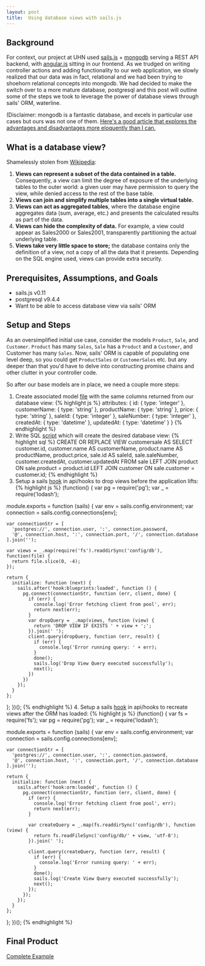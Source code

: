 ```yaml
---
layout: post
title:  Using database views with sails.js
---
```


## Background
For context, our project at UHN used [sails.js](http://sailsjs.org/) + [mongodb](https://www.mongodb.com/) serving a REST API backend, with [angular.js](angularjs.org) sitting in our frontend.  As we trudged on writing controller actions and adding functionality to our web application, we slowly realized that our data was in fact, relational and we had been trying to shoehorn relational concepts into mongodb.  We had decided to make the switch over to a more mature database, postgresql and this post will outline some of the steps we took to leverage the power of database views through sails' ORM, waterline.

(Disclaimer: mongodb is a fantastic database, and excels in particular use cases but ours was not one of them.  [Here's a good article that explores the advantages and disadvantages more eloquently than I can.](http://www.sarahmei.com/blog/2013/11/11/why-you-should-never-use-mongodb/)

## What is a database view?
Shamelessly stolen from [Wikipedia](https://en.wikipedia.org/wiki/View_(SQL)):

1. **Views can represent a subset of the data contained in a table.** Consequently, a view can limit the degree of exposure of the underlying tables to the outer world: a given user may have permission to query the view, while denied access to the rest of the base table.
2. **Views can join and simplify multiple tables into a single virtual table.**
3. **Views can act as aggregated tables**, where the database engine aggregates data (sum, average, etc.) and presents the calculated results as part of the data.
4. **Views can hide the complexity of data.** For example, a view could appear as Sales2000 or Sales2001, transparently partitioning the actual underlying table.
5. **Views take very little space to store;** the database contains only the definition of a view, not a copy of all the data that it presents.
Depending on the SQL engine used, views can provide extra security.

## Prerequisites, Assumptions, and Goals
- sails.js v0.11
- postgresql v9.4.4
- Want to be able to access database view via sails' ORM

## Setup and Steps
As an oversimplified initial use case, consider the models `Product`, `Sale`, and `Customer`.  `Product` has many `Sales`, `Sale` has a `Product` and a `Customer`, and Customer has many `Sales`.  Now, sails' ORM is capable of populating one level deep, so you could get `ProductSales` or `CustomerSales` etc. but any deeper than that you'd have to delve into constructing promise chains and other clutter in your controller code.

So after our base models are in place, we need a couple more steps:

1. Create associated model [file](https://github.com/uhndev/sails-views-example/blob/master/api/models/customersale.js) with the same columns returned from our database view:
{% highlight js %}
attributes: {
	id:           { type: 'integer' },
	customerName: { type: 'string' },
	productName:  { type: 'string' },
	price:        { type: 'string' },
	saleId:       { type: 'integer' },
	saleNumber:   { type: 'integer' },
	createdAt:    { type: 'datetime' },
	updatedAt:    { type: 'datetime' }
}
{% endhighlight %}
2. Write SQL [script](https://github.com/uhndev/sails-views-example/blob/master/config/db/customersale.sql) which will create the desired database view:
{% highlight sql %}
CREATE OR REPLACE VIEW customersale AS
 SELECT customer.id,
		customer.name AS customerName,
		product.name AS productName,
		product.price,
		sale.id AS saleId,
		sale.saleNumber,
		customer.createdAt,
		customer.updatedAt
	 FROM sale
		 LEFT JOIN product ON sale.product = product.id
		 LEFT JOIN customer ON sale.customer = customer.id;
{% endhighlight %}
3. Setup a sails [hook](https://github.com/uhndev/sails-views-example/blob/master/api/hooks/sails-drop-views.js) in api/hooks to drop views before the application lifts:
{% highlight js %}
(function() {
  var pg = require('pg');
  var _ = require('lodash');

  module.exports = function (sails) {
    var env = sails.config.environment;
    var connection = sails.config.connections[env];

    var connectionStr = [
      'postgres://', connection.user, ':', connection.password,
      '@', connection.host, ':', connection.port, '/', connection.database
    ].join('');

    var views = _.map(require('fs').readdirSync('config/db'), function(file) {
      return file.slice(0, -4);
    });

    return {
      initialize: function (next) {
        sails.after('hook:blueprints:loaded', function () {
          pg.connect(connectionStr, function (err, client, done) {
            if (err) {
              console.log('Error fetching client from pool', err);
              return next(err);
            }
            var dropQuery = _.map(views, function (view) {
              return 'DROP VIEW IF EXISTS ' + view + ';';
            }).join(' ');
            client.query(dropQuery, function (err, result) {
              if (err) {
                console.log('Error running query: ' + err);
              }
              done();
              sails.log('Drop View Query executed successfully');
              next();
            })
          })
        });
      }
    };
  };
})();
{% endhighlight %}
4. Setup a sails [hook](https://github.com/uhndev/sails-views-example/blob/master/api/hooks/sails-create-views.js) in api/hooks to recreate views after the ORM has loaded:
{% highlight js %}
(function() {
  var fs = require('fs');
  var pg = require('pg');
  var _ = require('lodash');

  module.exports = function (sails) {
    var env = sails.config.environment;
    var connection = sails.config.connections[env];

    var connectionStr = [
      'postgres://', connection.user, ':', connection.password,
      '@', connection.host, ':', connection.port, '/', connection.database
    ].join('');

    return {
      initialize: function (next) {
        sails.after('hook:orm:loaded', function () {
          pg.connect(connectionStr, function (err, client, done) {
            if (err) {
              console.log('Error fetching client from pool', err);
              return next(err);
            }

            var createQuery = _.map(fs.readdirSync('config/db'), function (view) {
              return fs.readFileSync('config/db/' + view, 'utf-8');
            }).join(' ');

            client.query(createQuery, function (err, result) {
              if (err) {
                console.log('Error running query: ' + err);
              }
              done();
              sails.log('Create View Query executed successfully');
              next();
            });
          });
        });
      }
    };
  };
})();
{% endhighlight %}
## Final Product
[Complete Example](https://github.com/uhndev/sails-views-example)
